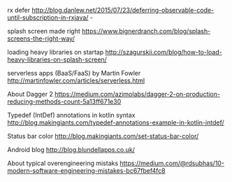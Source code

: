 rx defer
http://blog.danlew.net/2015/07/23/deferring-observable-code-until-subscription-in-rxjava/ -

splash screen made right
https://www.bignerdranch.com/blog/splash-screens-the-right-way/

loading heavy libraries on startap
http://szagurskii.com/blog/how-to-load-heavy-libraries-on-splash-screen/

serverless apps (BaaS/FaaS) by Martin Fowler
http://martinfowler.com/articles/serverless.html

About Dagger 2
https://medium.com/azimolabs/dagger-2-on-production-reducing-methods-count-5a13ff671e30

Typedef (IntDef) annotations in kotlin syntax
http://blog.makingiants.com/typedef-annotations-example-in-kotlin-intdef/

Status bar color
http://blog.makingiants.com/set-status-bar-color/

Android blog
http://blog.blundellapps.co.uk/

About typical overengineering mistaks
https://medium.com/@rdsubhas/10-modern-software-engineering-mistakes-bc67fbef4fc8
